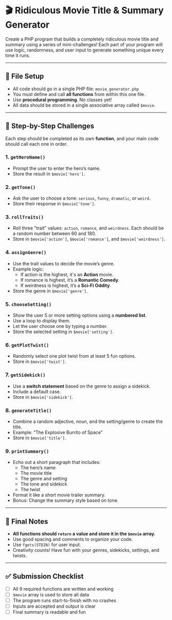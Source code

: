 # 🎬 Ridiculous Movie Title & Summary Generator

Create a PHP program that builds a completely ridiculous movie title and summary using a series of mini-challenges! Each part of your program will use logic, randomness, and user input to generate something unique every time it runs.

---

## 📁 File Setup

- All code should go in a single PHP file: `movie_generator.php`
- You must define and call **all functions** from within this one file.
- Use **procedural programming**. No classes yet!
- All data should be stored in a single associative array called `$movie`.

---

## 🧠 Step-by-Step Challenges

Each step should be completed as its own **function**, and your main code should call each one in order.

### 1. `getHeroName()`
- Prompt the user to enter the hero’s name.
- Store the result in `$movie['hero']`.

### 2. `getTone()`
- Ask the user to choose a tone: `serious`, `funny`, `dramatic`, or `weird`.
- Store their response in `$movie['tone']`.

### 3. `rollTraits()`
- Roll three "trait" values: `action`, `romance`, and `weirdness`. Each should be a random number between 60 and 180.
- Store in `$movie['action']`, `$movie['romance']`, and `$movie['weirdness']`.

### 4. `assignGenre()`
- Use the trait values to decide the movie’s genre.
- Example logic:
  - If action is the highest, it's an **Action** movie.
  - If romance is highest, it’s a **Romantic Comedy**.
  - If weirdness is highest, it’s a **Sci-Fi Oddity**.
- Store the genre in `$movie['genre']`.

### 5. `chooseSetting()`
- Show the user 5 or more setting options using a **numbered list**.
- Use a loop to display them.
- Let the user choose one by typing a number.
- Store the selected setting in `$movie['setting']`.

### 6. `getPlotTwist()`
- Randomly select one plot twist from at least 5 fun options.
- Store in `$movie['twist']`.

### 7. `getSidekick()`
- Use a **switch statement** based on the genre to assign a sidekick.
- Include a default case.
- Store in `$movie['sidekick']`.

### 8. `generateTitle()`
- Combine a random adjective, noun, and the setting/genre to create the title.
- Example: “The Explosive Burrito of Space”
- Store in `$movie['title']`.

### 9. `printSummary()`
- Echo out a short paragraph that includes:
  - The hero’s name
  - The movie title
  - The genre and setting
  - The tone and sidekick
  - The twist
- Format it like a short movie trailer summary.
- Bonus: Change the summary style based on tone.

---

## 📝 Final Notes

- **All functions should `return` a value and store it in the `$movie` array.**
- Use good spacing and comments to organize your code.
- Use `fgets(STDIN)` for user input.
- Creativity counts! Have fun with your genres, sidekicks, settings, and twists.

---

## ✅ Submission Checklist

- [ ] All 9 required functions are written and working
- [ ] `$movie` array is used to store all data
- [ ] The program runs start-to-finish with no crashes
- [ ] Inputs are accepted and output is clear
- [ ] Final summary is readable and fun
